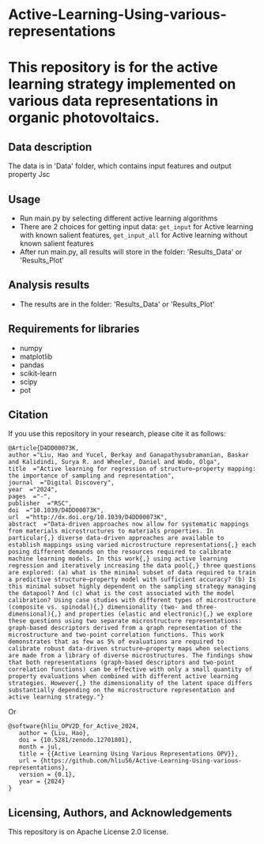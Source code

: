 # Active-Learning-Using-various-representations

# This repository is for the active learning strategy implemented on various data representations in organic photovoltaics.

## Data description
The data is in 'Data' folder, which contains input features and output property Jsc

## Usage
- Run main.py by selecting different active learning algorithms
- There are 2 choices for getting input data: `get_input` for Active learning with known salient features, `get_input_all` for Active learning without known salient features
- After run main.py, all results will store in the folder: 'Results_Data' or 'Results_Plot'
## Analysis results
- The results are in the folder: 'Results_Data' or 'Results_Plot'

## Requirements for libraries
- numpy
- matplotlib
- pandas
- scikit-learn
- scipy
- pot

## Citation

If you use this repository in your research, please cite it as follows:

```
@Article{D4DD00073K,
author ="Liu, Hao and Yucel, Berkay and Ganapathysubramanian, Baskar and Kalidindi, Surya R. and Wheeler, Daniel and Wodo, Olga",
title  ="Active learning for regression of structure–property mapping: the importance of sampling and representation",
journal  ="Digital Discovery",
year  ="2024",
pages  ="-",
publisher  ="RSC",
doi  ="10.1039/D4DD00073K",
url  ="http://dx.doi.org/10.1039/D4DD00073K",
abstract  ="Data-driven approaches now allow for systematic mappings from materials microstructures to materials properties. In particular{,} diverse data-driven approaches are available to establish mappings using varied microstructure representations{,} each posing different demands on the resources required to calibrate machine learning models. In this work{,} using active learning regression and iteratively increasing the data pool{,} three questions are explored: (a) what is the minimal subset of data required to train a predictive structure–property model with sufficient accuracy? (b) Is this minimal subset highly dependent on the sampling strategy managing the datapool? And (c) what is the cost associated with the model calibration? Using case studies with different types of microstructure (composite vs. spinodal){,} dimensionality (two- and three-dimensional){,} and properties (elastic and electronic){,} we explore these questions using two separate microstructure representations: graph-based descriptors derived from a graph representation of the microstructure and two-point correlation functions. This work demonstrates that as few as 5% of evaluations are required to calibrate robust data-driven structure–property maps when selections are made from a library of diverse microstructures. The findings show that both representations (graph-based descriptors and two-point correlation functions) can be effective with only a small quantity of property evaluations when combined with different active learning strategies. However{,} the dimensionality of the latent space differs substantially depending on the microstructure representation and active learning strategy."}
```
Or
```
@software{hliu_OPV2D_for_Active_2024,
   author = {Liu, Hao},
   doi = {10.5281/zenodo.12701801},
   month = jul,
   title = {{Active Learning Using Various Representations OPV}},
   url = {https://github.com/hliu56/Active-Learning-Using-various-representations},
   version = {0.1},
   year = {2024}
}
```

## Licensing, Authors, and Acknowledgements
This repository is on Apache License 2.0 license.


